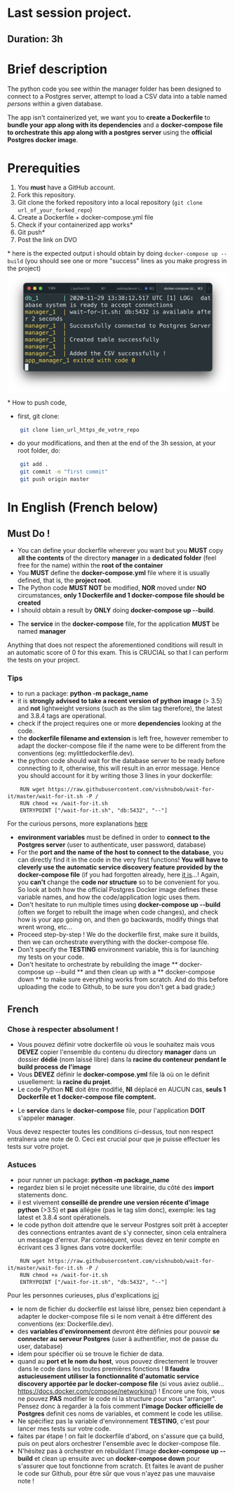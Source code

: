 # Last session project.
## Duration: 3h

# Brief description

The python code you see within the manager folder has been designed to connect to a Postgres server, attempt to load a CSV data into a table named *persons* within a given database.

The app isn't containerized yet, we want you to **create a Dockerfile** to **bundle your app along with its dependencies** and a **docker-compose file to orchestrate this app along with a postgres server** using the **official Postgres docker image**.

# Prerequities

1. You **must** have a GitHub account.
2. Fork this repository.
3. Git clone the forked repository into a local repository (`git clone url_of_your_forked_repo`)
3. Create a Dockerfile + docker-compose.yml file
4. Check if your containerized app works\*
5. Git push\*
6. Post the link on DVO

\* here is the expected output i should obtain by doing `docker-compose up --build` (you should see one or more "success" lines as you make progress in the project)
<img align="center" src="output.png">

\* How to push code,
- first, git clone: 
```sh
	git clone lien_url_https_de_votre_repo
```
- do your modifications, and then at the end of the 3h session, at your root folder, do:
```sh
	git add .
	git commit -m "first commit"
	git push origin master
```

# In English (French below)

## Must Do !
- You can define your dockerfile wherever you want but you **MUST** copy **all the contents** of the directory **manager** in a **dedicated folder** (feel free for the name) within the **root of the container**
- You **MUST** define the **docker-compose.yml** file where it is usually defined, that is, the **project root**.
- The Python code **MUST NOT** be modified, **NOR** moved under **NO** circumstances, **only 1 Dockerfile and 1 docker-compose file should be created**
- I should obtain a result by **ONLY** doing **docker-compose up --build**.
<!-- - You will need, using the docker-compose file, to **tag** the image built from the dockerfile with the exact name: **manager:latest**. -->
- The **service** in the **docker-compose** file, for the application **MUST** be named **manager** 

Anything that does not respect the aforementioned conditions will result in an automatic score of 0 for this exam. This is CRUCIAL so that I can perform the tests on your project.

### Tips
* to run a package: **python -m package_name**
* it is **strongly advised to take a recent version of python image** (> 3.5) and **not** lightweight versions (such as the slim tag therefore), the latest and 3.8.4 tags are operational.
* check if the project requires one or more **dependencies** looking at the code.
* the **dockerfile filename and extension** is left free, however remember to adapt the docker-compose file if the name were to be different from the conventions (eg: mylittledockerfile.dev).
* the python code should wait for the database server to be ready before connecting to it, otherwise, this will result in an error message. Hence you should account for it by writing those 3 lines in your dockerfile:
```
	RUN wget https://raw.githubusercontent.com/vishnubob/wait-for-it/master/wait-for-it.sh -P /
	RUN chmod +x /wait-for-it.sh
	ENTRYPOINT ["/wait-for-it.sh", "db:5432", "--"]
```
For the curious persons, more explanations [here](https://github.com/vishnubob/wait-for-it)
* **environment variables** must be defined in order to **connect to the Postgres server** (user to authenticate, user password, database)
* For the **port and the name of the host to connect to the database**, you can directly find it in the code in the very first functions! **You will have to cleverly use the automatic service discovery feature provided by the docker-compose file** (if you had forgotten already, here [it is](https://docs.docker.com/compose/networking/)...! Again, you **can't** change the **code nor structure** so to be convenient for you.
So look at both how the official Postgres Docker image defines these variable names, and how the code/application logic uses them.
* Don't hesitate to run multiple times using **docker-compose up --build** (often we forget to rebuilt the image when code changes), and check how is your app going on, and then go backwards, modify things that wrent wrong, etc...
* Proceed step-by-step ! We do the dockerfile first, make sure it builds, then we can orchestrate everything with the docker-compose file.
* Don't specify the **TESTING** environment variable, this is for launching my tests on your code.
* Don't hesitate to orchestrate by rebuilding the image ** docker-compose up --build ** and then clean up with a ** docker-compose down ** to make sure everything works from scratch.
And do this before uploading the code to Github, to be sure you don't get a bad grade;)

## French

### Chose à respecter absolument !
- Vous pouvez définir votre dockerfile où vous le souhaitez mais vous **DEVEZ** copier l'ensemble du contenu du directory **manager** dans un dossier **dédié** (nom laissé libre) dans la **racine du conteneur pendant le build process de l'image**
- Vous **DEVEZ** définir le **docker-compose.yml** file là où on le définit usuellement: la **racine du projet**.
- Le code Python **NE** doit être modifié, **NI** déplacé en AUCUN cas, **seuls 1 Dockerfile et 1 docker-compose file comptent.**
<!-- - Vous devrez, en utilisant le docker-compose file, **tagguer** l'image built à partir du dockerfile avec pour nom exact: **manager:latest**.
 -->
- Le **service** dans le **docker-compose** file, pour l'application **DOIT** s'appeler **manager**.

Vous devez respecter toutes les conditions ci-dessus, tout non respect entraînera une note de 0. Ceci est crucial pour que je puisse effectuer les tests sur votre projet.

### Astuces
* pour runner un package: **python -m package_name**
* regardez bien si le projet nécessite une librairie, du côté des **import** statements donc.
* il est vivement **conseillé de prendre une version récente d'image python** (>3.5) et **pas** allégée (pas le tag slim donc), exemple: les tag latest et 3.8.4 sont opérationels.
* le code python doit attendre que le serveur Postgres soit prêt à accepter des connections entrantes avant de s'y connecter, sinon cela entraînera un message d'erreur. Par conséquent, vous devez en tenir compte en écrivant ces 3 lignes dans votre dockerfile:

```
	RUN wget https://raw.githubusercontent.com/vishnubob/wait-for-it/master/wait-for-it.sh -P /
	RUN chmod +x /wait-for-it.sh
	ENTRYPOINT ["/wait-for-it.sh", "db:5432", "--"]
```
Pour les personnes curieuses, plus d'explications [ici](https://github.com/vishnubob/wait-for-it)
* le nom de fichier du dockerfile est laissé libre, pensez bien cependant à adapter le docker-compose file si le nom venait à être différent des conventions (ex: Dockerfile.dev).
* des **variables d'environnement** devront être définies pour pouvoir **se connecter au serveur Postgres** (user à authentifier, mot de passe du user, database)
* idem pour spécifier où se trouve le fichier de data.
* quand au **port et le nom du host**, vous pouvez directement le trouver dans le code dans les toutes premières fonctions ! **Il faudra astucieusement utiliser la fonctionnalité d'automatic service discovery apportée par le docker-compose file** (si vous aviez oublié... https://docs.docker.com/compose/networking/) ! Encore une fois, vous ne pouvez **PAS** modifier le code ni la structure pour vous "arranger".
Pensez donc à regarder à la fois comment **l'image Docker officielle de Postgres** definit ces noms de variables, et  comment le code les utilise.
* Ne spécifiez pas la variable d'environnement **TESTING**, c'est pour lancer mes tests sur votre code.
* faites par étape ! on fait le dockerfile d'abord, on s'assure que ça build, puis on peut alors orchestrer l'ensemble avec le docker-compose file.
* N'hésitez pas à orchestrer en rebuildant l'image **docker-compose up --build** et clean up ensuite avec un **docker-compose down** pour s'assurer que tout fonctionne from scratch. 
Et faites le avant de pusher le code sur Github, pour être sûr que vous n'ayez pas une mauvaise note ! 

<!-- 
### bind mounts exclusions

First of all, docker volumes or bind mounts behave like linux mounts.

If the host volume/mount exists and contains files it will "override" whatever is in the container. If not the container files will be mirrored onto the host volume/mount and the container folder and the host will be in sync. In both cases editing the files on the host will ALWAYS be reflected inside the container.

https://blog.maqpie.com/2017/02/22/fully-automated-development-environment-with-docker-compose/

https://bbengfort.github.io/observations/2017/12/06/psycopg2-transactions.html


tests here are mostly dependent of each other, 
you need to connect to db before doing request
you need to have uploaded a csv to create a table before checking its existence
etc.

"""
runs tkinter/__main__.py, which has this line:

from . import test as main

In this context, . is tkinter, so importing . imports tkinter, which runs tkinter/__init__.py. test is a function defined within that file. So calling main() (next line) has the same effect as running python -m tkinter.__init__ at the command line.


# what's the difference between a server side cursor and client side cursor (apprently you can't use a server side cursor to create a table): https://stackoverflow.com/questions/51804513/psycopg2-syntax-error-at-or-near-update

# dirname gives the last trailing directory in the absolute path defined by __file__
# again dirname will give the 2nd last trailing directory
 -->